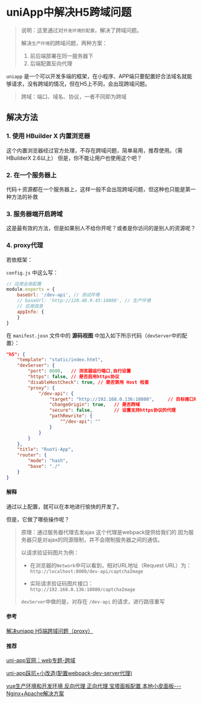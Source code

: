 # uniApp中解决H5跨域问题

> 说明：这里通过对`开发环境的配置`，解决了跨域问题。
>
> 解决`生产环境`的跨域问题，两种方案：
>
> 1. 前后端部署在同一服务器下
> 2. 后端配置反向代理



`uniapp` 是一个可以开发多端的框架，在小程序、APP端只要配置好合法域名就能够请求，没有跨域的情况，但在H5上不同，会出现跨域问题。

> 跨域：端口、域名、协议，一者不同即为跨域

## 解决方法

### 1. 使用 HBuilder X 内置浏览器

这个内置浏览器经过官方处理，不存在跨域问题，简单易用，推荐使用。（需HBuilderX 2.6以上）
但是，你不能让用户也使用这个吧？




### 2. 在一个服务器上

代码＋资源都在一个服务器上，这样一般不会出现跨域问题，但这种也只能是第一种方法的补救



### 3. 服务器端开启跨域

这是最有效的方法，但是如果别人不给你开呢？或者是你访问的是别人的资源呢？

### 4. proxy代理

若依框架：

`config.js` 中这么写：

```js
// 应用全局配置
module.exports = {
	baseUrl: '/dev-api', // 测试环境
	// baseUrl: 'http://120.48.9.45:18080', // 生产环境
	// 应用信息
	appInfo: {
	}
}
```



在 `manifest.josn` 文件中的 **源码视图** 中加入如下所示代码（`devServer`中的配置）：

```json
"h5": {
	"template": "static/index.html",
	"devServer": {
		"port": 8080, 	// 浏览器运行端口,自行设置
		"https": false, // 是否启用https协议
		"disableHostCheck": true, // 是否禁用 Host 检查
		"proxy": {
			"/dev-api": {
				"target": "http://192.168.0.136:18080", 	// 目标接口域名
				"changeOrigin": true, 	// 是否跨域
				"secure": false, 		// 设置支持https协议的代理
				"pathRewrite": {
					"^/dev-api": ""
				}
			}
		}
	},
	"title": "RuoYi-App",
	"router": {
		"mode": "hash",
		"base": "./"
	}
}
```



#### 解释

通过以上配置，就可以在本地进行愉快的开发了。

但是，它做了哪些操作呢？

> 原理：通过服务器代理去发ajax 这个代理是webpack提供给我们的 因为服务器只是对ajax的同源限制，并不会限制服务器之间的通信。
>
> 以请求验证码图片为例：
>
> - 在浏览器的`Network`中可以看到，相对URL地址（Request URL）为：`http://localhost:8080/dev-api/captchaImage`
>
> - 实际请求验证码图片接口：`http://192.168.0.136:18080/captchaImage`
>
> `devServer`中做的是，对存在 `/dev-api` 的请求，进行路径重写

#### 参考

[解决uniapp H5端跨域问题（proxy）](https://blog.csdn.net/lhkuxia/article/details/113369923)

#### 推荐

[uni-app官网：web专题-跨域](https://uniapp.dcloud.net.cn/tutorial/CORS.html#%E4%BB%80%E4%B9%88%E6%98%AF%E8%B7%A8%E5%9F%9F) 

[uni-app踩坑+小改造(配置webpack-dev-server代理)](https://juejin.cn/post/6844904063855755271) 

[vue生产环境和开发环境 反向代理 正向代理 宝塔面板配置 本地小皮面板---Nginx+Apache解决方案](https://blog.csdn.net/lhkuxia/article/details/119674392?spm=1001.2014.3001.5501) 